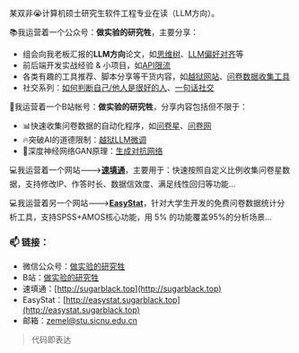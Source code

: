 某双非😭计算机硕士研究生软件工程专业在读（LLM方向）。

📚我运营着一个公众号：**做实验的研究牲**，主要分享：

- 组会向我老板汇报的**LLM方向**论文，如[思维树](https://mp.weixin.qq.com/s/0EPIIPaJIUi5dgz-JolXFg)、[LLM偏好对齐](https://mp.weixin.qq.com/s/_YkRENikoSKvhyeoFjOdOA)等
- 前后端开发实战经验 & 小项目，如[API限流](https://mp.weixin.qq.com/s/djI7ECb3_lcM57GQQAXorg)
- 各类有趣的工具推荐、脚本分享等干货内容，如[越狱网站](https://mp.weixin.qq.com/s/T6nWKRYW1BpEFJbeaSTbpg)、[问卷数据收集工具](https://mp.weixin.qq.com/s/d8yj5hXzOYpxZEPEE0coGw)
- 社交系列：[如何判断自己/他人是很好的人](https://mp.weixin.qq.com/s/91FtaLBIMaPVpKzhI_gcyQ)、[一句话社交](https://mp.weixin.qq.com/s/Ft7cpiyVcYkn_VLC1bKbJQ)

🤗我运营着一个B站帐号：**做实验的研究牲**，分享内容包括但不限于：

- 📊快速收集问卷数据的自动化程序，如[问卷星](https://space.bilibili.com/29109990/lists/1340503)、[问卷网](https://www.bilibili.com/video/BV16qjJz2ELe)
- 🔥突破AI的道德限制：[越狱LLM微调](https://www.bilibili.com/video/BV1zSJgztEKG)
- 🤖深度神经网络GAN原理：[生成对抗网络](https://www.bilibili.com/video/BV1kprDYsEUs)


💻我运营着一个网站--->[**速填通**](http://sugarblack.top)，主要用于：快速按照自定义比例收集问卷星数据，支持修改IP、作答时长、数据信效度、满足线性回归等功能...

💻我运营着另一个网站--->[**EasyStat**](http://easystat.sugarblack.top)，针对大学生开发的免费问卷数据统计分析工具，支持SPSS+AMOS核心功能，用 5% 的功能覆盖95%的分析场景...


### 📫 链接：
- 微信公众号：[做实验的研究牲](https://mp.weixin.qq.com/s/iluh6THakUs8ygbphwVJ1Q)
- B站：[做实验的研究牲](https://space.bilibili.com/29109990)
- 速填通：[http://sugarblack.top](http://sugarblack.top)
- EasyStat：[http://easystat.sugarblack.top](http://easystat.sugarblack.top)
- 邮箱：zemel@stu.sicnu.edu.cn

> 代码即表达
